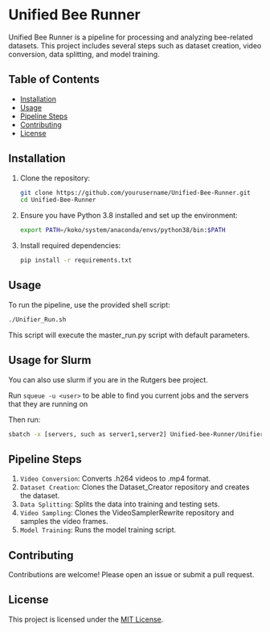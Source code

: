 # Unified Bee Runner

Unified Bee Runner is a pipeline for processing and analyzing bee-related datasets. This project includes several steps such as dataset creation, video conversion, data splitting, and model training.

## Table of Contents

- [Installation](#installation)
- [Usage](#usage)
- [Pipeline Steps](#pipeline-steps)
- [Contributing](#contributing)
- [License](#license)

## Installation

1. Clone the repository:

   ```sh
   git clone https://github.com/yourusername/Unified-Bee-Runner.git
   cd Unified-Bee-Runner
   ```

2. Ensure you have Python 3.8 installed and set up the environment:

   ```sh
   export PATH=/koko/system/anaconda/envs/python38/bin:$PATH
   ```

3. Install required dependencies:
   ```sh
   pip install -r requirements.txt
   ```

## Usage

To run the pipeline, use the provided shell script:

```sh
./Unifier_Run.sh
```

This script will execute the master_run.py script with default parameters.

## Usage for Slurm

You can also use slurm if you are in the Rutgers bee project.

Run `squeue -u <user>` to be able to find you current jobs and the servers that they are running on

Then run:

```sh
sbatch -x [servers, such as server1,server2] Unified-bee-Runner/Unifier_Run.sh
```

## Pipeline Steps

1. `Video Conversion`: Converts .h264 videos to .mp4 format.
2. `Dataset Creation`: Clones the Dataset_Creator repository and creates the dataset.
3. `Data Splitting`: Splits the data into training and testing sets.
4. `Video Sampling`: Clones the VideoSamplerRewrite repository and samples the video frames.
5. `Model Training`: Runs the model training script.

## Contributing

Contributions are welcome! Please open an issue or submit a pull request.

## License

This project is licensed under the [MIT License](LICENSE).